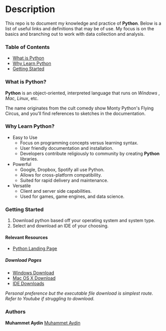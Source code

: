 # Description
This repo is to document my knowledge and practice of **Python**. Below is a list of useful links and definitions that may be of use. My focus is on the basics and branching out to work with data collection and analysis. 

### Table of Contents
   * [What is Python](#what)
   * [Why Learn Python](#why)
   * [Getting Started](#start)
   
### <a id="what"></a>What is Python?
**Python** is an object-oriented, interpreted language that runs on *Windows* , *Mac*, *Linux*, etc.<br />

The name originates from the cult comedy show Monty Python's Flying Circus, and you'll find references to sketches in the documentation.<br />

### <a id="why"></a>Why Learn Python?
* Easy to Use 
    * Focus on programming concepts versus learning syntax.
    * User friendly documentation and installation.
    * Developers contribute religiously to community by creating **Python** libraries.
* Powerful
    * Google, Dropbox, Spotify all use Python.
    * Allows for cross-platform compatibility.
    * Suited for rapid delivery and maintenance. 
* Versatile
    * Client and server side capabilities.
    * Used for games, game engines, and data science.

### <a id="start"></a>Getting Started
1. Download python based off your operating system and system type.
2. Select and download an IDE of your choosing.
    


#### Relevant Resources
 * [Python Landing Page](https://www.python.org/)
 
 ##### Download Pages
   * [Windows Download](https://www.python.org/downloads/windows/)
   * [Mac OS X Download](https://www.python.org/downloads/mac-osx/)
   * [IDE Downloads](https://www.guru99.com/python-ide-code-editor.html)
   
 *Personal preference but the executable file download is simplest route.*   
 *Refer to Youtube if struggling to download.*
   
### Authors
**Muhammet Aydin** [Muhammet Aydin](https://github.com/muhammeta7)
